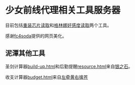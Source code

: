 # 少女前线代理相关工具服务器

目前包括[重装芯片读取](http://gf.xuanxuan.tech/chip)和[格林娜好感度读取](http://gf.xuanxuan.tech/kalinna)两个工具。

感谢[fc4soda](https://github.com/fc4soda)提供的网页美化。

## 泥潭其他工具

圣剑计算器[build-up.html](/HTML/build-up.html)和后勤提醒[resource.html](/HTML/resource.html)来自[银之石](https://bbs.nga.cn/read.php?tid=17247876)。

收支计算器[budget.html](/budget.html)来自[左牵黄右擒苍](https://bbs.nga.cn/read.php?tid=19751517)